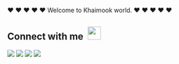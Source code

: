 ❤️ ❤️ ❤️ ❤️ ❤️ Welcome to Khaimook world. ❤️ ❤️ ❤️ ❤️ ❤️

<h2>Connect with me <img src="https://raw.githubusercontent.com/iampavangandhi/iampavangandhi/master/gifs/Hi.gif" style="margin-left:5px;" width="30px"></h2>
<a target="_blank" href="https://www.facebook.com/thanaphorn.wutthikulpraphan.3/"><img src="https://img.shields.io/badge/Facebook-1877F2?style=for-the-badge&logo=facebook&logoColor=white"></a>
<a target="_blank" href="https://www.instagram.com/khaimook.t/"><img src="https://img.shields.io/badge/Instagram-E4405F?style=for-the-badge&logo=instagram&logoColor=white"></a>
<a target="_blank" href="https://twitter.com/khaimook_t"><img src="https://img.shields.io/badge/Twitter-1DA1F2?style=for-the-badge&logo=twitter&logoColor=white"></a>
<a target="_blank" href="mailto:twutthikunprapan.com"><img src="https://img.shields.io/badge/Gmail-D14836?style=for-the-badge&logo=gmail&logoColor=white"></a>
</a>
<br/> <br/> <br/>
